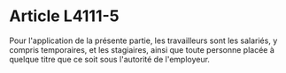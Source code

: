 # Article L4111-5

Pour l'application de la présente partie, les travailleurs sont les salariés, y compris temporaires, et les stagiaires, ainsi que toute personne placée à quelque titre que ce soit sous l'autorité de l'employeur.